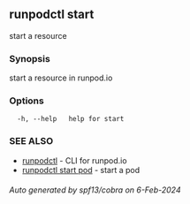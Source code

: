 ## runpodctl start

start a resource

### Synopsis

start a resource in runpod.io

### Options

```
  -h, --help   help for start
```

### SEE ALSO

* [runpodctl](runpodctl.md)	 - CLI for runpod.io
* [runpodctl start pod](runpodctl_start_pod.md)	 - start a pod

###### Auto generated by spf13/cobra on 6-Feb-2024
